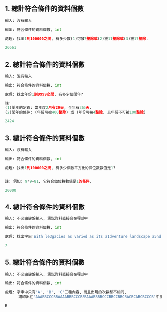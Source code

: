 ## 1. 總計符合條件的資料個數

``` python
輸入: 沒有輸入

輸出: 符合條件的資料個數, int

處理: 找出1到100000之間, 有多少數(1)可被7整除或(2)被11整除或(3)被17整除.
```

``` python
26661
``` 



## 2. 總計符合條件的資料個數

``` python
輸入: 沒有輸入

輸出: 符合條件的資料個數, int

處理: 找出年份1到9999之間, 有多少個閏年? 

註: 
(1)閏年的定義: 當年度2月有29天, 全年有366天.
(2)閏年的條件: (年份可被400整除) 或 (年份可被4整除, 且年份不可被100整除)
```

``` python
2424
``` 



## 3. 總計符合條件的資料個數

``` python
輸入: 沒有輸入

輸出: 符合條件的資料個數, int

處理: 找出1到100000之間, 有多少個數平方後的個位數數值是1? 


註: 例如: 9*9=81, 它符合個位數數值是1的條件.
```

``` python
20000
``` 


## 4. 總計符合條件的資料個數

``` python
輸入: 不必由鍵盤輸入, 測試資料直接寫在程式中

輸出: 符合條件的資料個數, int

處理: 找出字串'With le3gacies as varied as its a1dventure landscape a5nd spirited tradi92tions thri6ving alongside the cream of Asia3n sophistication'中有藏了幾個數字?
```

``` python
7
``` 



## 5. 總計符合條件的資料個數

``` python
輸入: 不必由鍵盤輸入, 測試資料直接寫在程式中

輸出: 符合條件的資料個數, int

處理: 字串中只有'A', 'B', 'C'三種內容, 而且出現的次數都不相同, 
      請印出在'AAABBCCCBBAAAABBBCCCBBBAAABBBBCCCBBCCBBCBACBCABCBCCCB'中那個字出現的次數最多?
```

``` python
B
```
